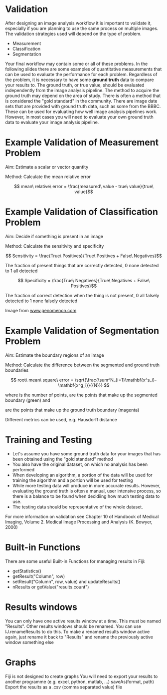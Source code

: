 # Validation

After designing an image analysis workflow it is important to validate it, especially if you are planning to use the same process on multiple images. The validation strategies used will depend on the type of problem.

- Measurement
- Classification
- Segmentation

Your final workflow may contain some or all of these problems. In the following slides there are some examples of quantitative measurements that can be used to evaluate the performance for each problem. Regardless of the problem, it is necessary to have some **ground truth** data to compare your results to. The ground truth, or true value, should be evaluated independently from the image analysis pipeline. The method to acquire the ground truth may depend on the area of study. There is often a method that is considered the "gold standard" in the community. There are image date sets that are provided with ground truth data, such as some from the BBBC. These can be used for evaluating how well image analysis pipelines work. However, in most cases you will need to evaluate your own ground truth data to evaluate your image analysis pipeline.

# Example Validation of Measurement Problem

Aim: Estimate a scalar or vector quantity

Method: Calculate the mean relative error

$$ mean\ relative\ error = \frac{measured\ value - true\ value}{true\ value}$$

# Example Validation of Classification Problem

Aim: Decide if something is present in an image

Method: Calculate the sensitivity and specificity

$$ Sensitivity = \frac{True\ Positives}{True\ Positives + False\ Negatives}$$

The fraction of present things that are correctly detected, 0 none detected to 1 all detected

$$ Specificity = \frac{True\ Negatives}{True\ Negatives + False\ Positives}$$

The fraction of correct detection when the thing is not present, 0 all falsely detected to 1 none falsely detected

Image from www.genomenon.com

# Example Validation of Segmentation Problem

Aim: Estimate the boundary regions of an image

Method: Calculate the difference between the segmented and ground truth boundaries

$$ root\ mean\ square\ error = \sqrt{\frac{\sum^N_{i=1}\mathbf{x^s_i}-\mathbf{x^g_i}}{{N}}} $$

where is the number of points,
are the points that make up the segmented boundary (green) and

are the points that make up the ground truth boundary (magenta)

Different metrics can be used, e.g. Hausdorff distance

# Training and Testing

- Let's assume you have some ground truth data for your images that has been obtained using the "gold standard" method
- You also have the original dataset, on which no analysis has been performed
- When developing an algorithm, a portion of the data will be used for training the algorithm and a portion will be used for testing
- While more testing data will produce in more accurate results. However, evaluating the ground truth is often a manual, user intensive process, so there is a balance to be found when decidiing how much testing data to use. 
- The testing data should be representative of the whole dataset.

For more information on validation see Chapter 10 of Handbook of Medical Imaging, Volume 2. Medical Image Processing and Analysis (K. Bowyer, 2000)

# Built-in Functions

There are some useful Built-in Functions for managing results in Fiji:

- getStatistics()
- getResult("Column", row)
- setResult("Column", row, value) and updateResults()
- nResults or getValue("results.count")

# Results windows

You can only have one active results window at a time. This must be named "Results".
Other results windows should be renamed. You can use IJ.renameResults to do this.
To make a renamed results window active again, just rename it back to "Results" and rename the previously active window something else

# Graphs

Fiji is not designed to create graphs
You will need to export your results to another programme (e.g. excel, python, matlab, ...)
saveAs(format, path)
Export the results as a .csv (comma separated value) file
